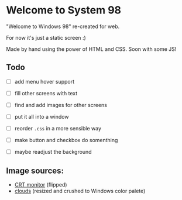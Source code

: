 # Welcome to System 98
"Welcome to Windows 98" re-created for web.

For now it's just a static screen :)

Made by hand using the power of HTML and CSS. Soon with some JS!

## Todo
- [ ] add menu hover support
- [ ] fill other screens with text
- [ ] find and add images for other screens
- [ ] put it all into a window
- [ ] reorder `.css` in a more sensible way
- [ ] make button and checkbox do somenthing
- [ ] maybe readjust the background


## Image sources:
- [CRT monitor](https://pixabay.com/vectors/monitor-computer-screen-video-tube-23352/) (flipped)
- [clouds](https://publicdomainq.net/sky-sunbeam-clouds-0046047/) (resized and crushed to Windows color palete)
